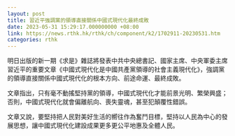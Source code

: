 ```yaml
---
layout: post
title: 習近平強調黨的領導直接關係中國式現代化最終成敗
date: 2023-05-31 15:29:17.000000000 +08:00
link: https://news.rthk.hk/rthk/ch/component/k2/1702911-20230531.htm
categories: rthk
---
```


明日出版的新一期《求是》雜誌將發表中共中央總書記、國家主席、中央軍委主席習近平的重要文章《中國式現代化是中國共產黨領導的社會主義現代化》，強調黨的領導直接關係中國式現代化的根本方向、前途命運、最終成敗。

文章指出，只有毫不動搖堅持黨的領導，中國式現代化才能前景光明、繁榮興盛；否則，中國式現代化就會偏離航向、喪失靈魂，甚至犯顛覆性錯誤。

文章又說，要堅持把人民對美好生活的嚮往作為奮鬥目標，堅持以人民為中心的發展思想，讓中國式現代化建設成果更多更公平地惠及全體人民。
